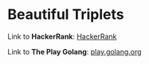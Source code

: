 # Beautiful Triplets

Link to **HackerRank**: [HackerRank](https://www.hackerrank.com/challenges/beautiful-triplets/problem)

Link to **The Play Golang**: [play.golang.org](https://play.golang.org/p/sc0fQN9fqPL)